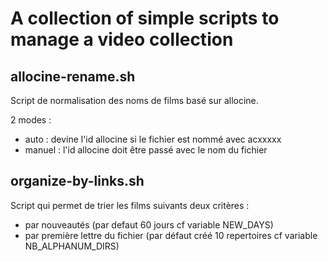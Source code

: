 A collection of simple scripts to manage a video collection
===========================================================

allocine-rename.sh
------------------

Script de normalisation des noms de films basé sur allocine.

2 modes :

* auto : devine l'id allocine si le fichier est nommé avec acxxxxx
* manuel : l'id allocine doit être passé avec le nom du fichier

organize-by-links.sh
--------------------

Script qui permet de trier les films suivants deux critères :

* par nouveautés (par defaut 60 jours cf variable NEW_DAYS)
* par première lettre du fichier (par défaut créé 10 repertoires cf variable NB_ALPHANUM_DIRS)

